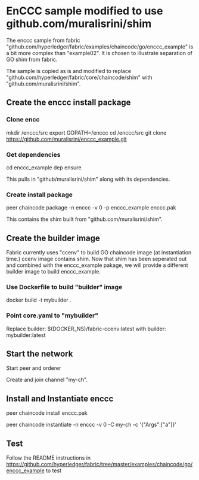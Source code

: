# EnCCC sample modified to use github.com/muralisrini/shim

The enccc sample from fabric "github.com/hyperledger/fabric/examples/chaincode/go/enccc_example" is a bit more complex than "example02". It is chosen to illustrate separation of GO shim from fabric.

The sample is copied as is and modified to replace "github.com/hyperledger/fabric/core/chaincode/shim" with "github.com/muralisrini/shim".

## Create the enccc install package
### Clone encc 
mkdir <path>/enccc/src
export GOPATH=<path>/enccc
cd <path>/enccc/src
git clone https://github.com/muralisrini/enccc_example.git

### Get dependencies
cd enccc_example
dep ensure

This pulls in "github/muralisrini/shim" along with its dependencies.

### Create install package
peer chaincode package  -n enccc -v 0 -p enccc_example enccc.pak

This contains the shim built from "github.com/muralisrini/shim".

## Create the builder image
Fabric currently uses "ccenv" to build GO chaincode image (at instantiation time.) ccenv image contains shim. Now that shim has been seperated out and combined with the enccc_example pakage, we will provide a different builder image to build enccc_example.

### Use Dockerfile to build "builder" image
docker build -t mybuilder .

### Point core.yaml to "mybuilder"
Replace
builder: $(DOCKER_NS)/fabric-ccenv:latest
with
builder: mybuilder:latest

## Start the network
Start peer and orderer

Create and join channel "my-ch".

## Install and Instantiate enccc
peer chaincode install enccc.pak

peer chaincode instantiate -n enccc -v 0 -C my-ch  -c '{"Args":["a"]}'

## Test
Follow the README instructions in https://github.com/hyperledger/fabric/tree/master/examples/chaincode/go/enccc_example to test
